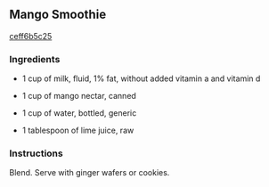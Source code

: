 ## Mango Smoothie

[ceff6b5c25](http://www.food.com/recipe/mango-smoothie-451643)

### Ingredients

 - 1 cup of milk, fluid, 1% fat, without added vitamin a and vitamin d

 - 1 cup of mango nectar, canned

 - 1 cup of water, bottled, generic

 - 1 tablespoon of lime juice, raw

### Instructions

Blend. Serve with ginger wafers or cookies.